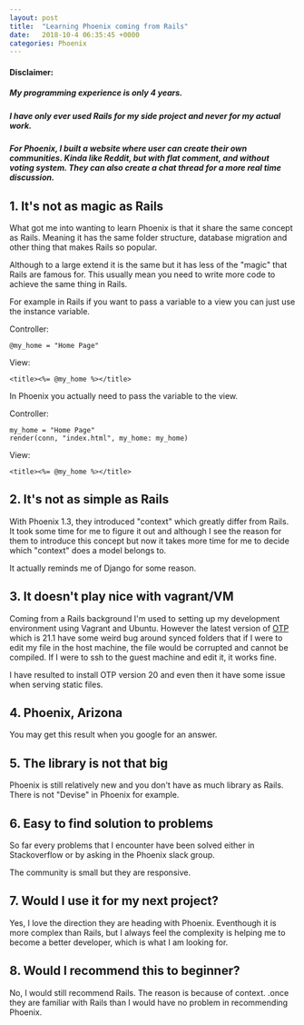 ```yaml
---
layout: post
title:  "Learning Phoenix coming from Rails"
date:   2018-10-4 06:35:45 +0000
categories: Phoenix
---
```

#### Disclaimer:
##### My programming experience is only 4 years.
##### I have only ever used Rails for my side project and never for my actual work. 
##### For Phoenix, I built a website where user can create their own communities. Kinda like Reddit, but with flat comment, and without voting system. They can also create a chat thread for a more real time discussion.

## 1. It's not as magic as Rails
What got me into wanting to learn Phoenix is that it share the same concept as Rails. Meaning it has the same folder structure, database migration and other thing that makes Rails so popular. 

Although to a large extend it is the same but it has less of the "magic" that Rails are famous for. This usually mean you need to write more code to achieve the same thing in Rails.

For example in Rails if you want to pass a variable to a view you can just use the instance variable.

Controller:
```
@my_home = "Home Page"
```
View:
```
<title><%= @my_home %></title>
```

In Phoenix you actually need to pass the variable to the view.

Controller:
```
my_home = "Home Page"
render(conn, "index.html", my_home: my_home)
```
View:
```
<title><%= @my_home %></title>
```


## 2. It's not as simple as Rails
With Phoenix 1.3, they introduced "context" which greatly differ from Rails. It took some time for me to figure it out and although I see the reason for them to introduce this concept but now it takes more time for me to decide which "context" does a model belongs to.

It actually reminds me of Django for some reason.


## 3. It doesn't play nice with vagrant/VM
Coming from a Rails background I'm used to setting up my development environment using Vagrant and Ubuntu. However the latest version of [OTP](https://en.wikipedia.org/wiki/Open_Telecom_Platform) which is 21.1 have some weird bug around synced folders that if I were to edit my file in the host machine, the file would be corrupted and cannot be compiled. If I were to ssh to the guest machine and edit it, it works fine.

I have resulted to install OTP version 20 and even then it have some issue when serving static files. 

## 4. Phoenix, Arizona
You may get this result when you google for an answer.

## 5. The library is not that big
Phoenix is still relatively new and you don't have as much library as Rails. There is not "Devise" in Phoenix for example.

## 6. Easy to find solution to problems
So far every problems that I encounter have been solved either in Stackoverflow or by asking in the Phoenix slack group.

 The community is small but they are responsive.

## 7. Would I use it for my next project?
Yes, I love the direction they are heading with Phoenix. Eventhough it is more complex than Rails, but I always feel the complexity is helping me to become a better developer, which is what I am looking for.

## 8. Would I recommend this to beginner?
No, I would still recommend Rails. The reason is because of context. .once they are familiar with Rails than I would have no problem in recommending Phoenix.
